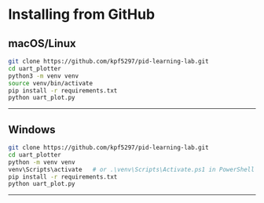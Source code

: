 # Installing from GitHub 

## macOS/Linux

```bash
git clone https://github.com/kpf5297/pid-learning-lab.git
cd uart_plotter
python3 -m venv venv
source venv/bin/activate
pip install -r requirements.txt
python uart_plot.py
```

---

## Windows

```bash
git clone https://github.com/kpf5297/pid-learning-lab.git
cd uart_plotter
python -m venv venv
venv\Scripts\activate   # or .\venv\Scripts\Activate.ps1 in PowerShell
pip install -r requirements.txt
python uart_plot.py
```

---